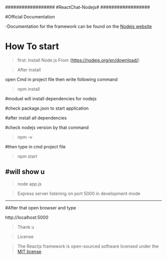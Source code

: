 ##################
#ReactChat-Nodejs#
##################

#Official Documentation

-Documentation for the framework can be found on the [Nodejs website](https://nodejs.org/api/)

# How To start
>first:
>Install Node js From (https://nodejs.org/en/download/)

>After install 

open Cmd in project file then write following command

>npm install

#moduel will install dependencies for nodejs

#check package.json to start application

#after install all dependencies

#check nodejs version by that command

>npm -v

#then type in cmd project file 

>npm start

#will show u 
---------------------------------
> node app.js

>Express server listening on port 5000 in development mode 
---------------------------------
#After that open browser and type 

http://localhost:5000

>Thank u

>License

>The Reactjs framework is open-sourced software licensed under the [MIT license](http://opensource.org/licenses/MIT).
